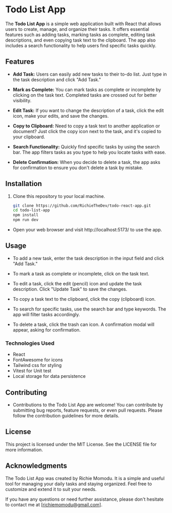 # Todo List App

The **Todo List App** is a simple web application built with React that allows users to create, manage, and organize their tasks. It offers essential features such as adding tasks, marking tasks as complete, editing task descriptions, and even copying task text to the clipboard. The app also includes a search functionality to help users find specific tasks quickly.

## Features

- **Add Task:** Users can easily add new tasks to their to-do list. Just type in the task description and click "Add Task."

- **Mark as Complete:** You can mark tasks as complete or incomplete by clicking on the task text. Completed tasks are crossed out for better visibility.

- **Edit Task:** If you want to change the description of a task, click the edit icon, make your edits, and save the changes.

- **Copy to Clipboard:** Need to copy a task text to another application or document? Just click the copy icon next to the task, and it's copied to your clipboard.

- **Search Functionality:** Quickly find specific tasks by using the search bar. The app filters tasks as you type to help you locate tasks with ease.

- **Delete Confirmation:** When you decide to delete a task, the app asks for confirmation to ensure you don't delete a task by mistake.

## Installation

1. Clone this repository to your local machine.

   ```bash
   git clone https://github.com/RichieTheDev/todo-react-app.git
   cd todo-list-app
   npm install
   npm run dev
   ```

- Open your web browser and visit http://localhost:5173/ to use the app.

## Usage

- To add a new task, enter the task description in the input field and click "Add Task."

- To mark a task as complete or incomplete, click on the task text.

- To edit a task, click the edit (pencil) icon and update the task description. Click "Update Task" to save the changes.

- To copy a task text to the clipboard, click the copy (clipboard) icon.

- To search for specific tasks, use the search bar and type keywords. The app will filter tasks accordingly.

- To delete a task, click the trash can icon. A confirmation modal will appear, asking for confirmation.

### Technologies Used

- React
- FontAwesome for icons
- Tailwind css for styling
- Vitest for Unit test
- Local storage for data persistence

## Contributing

- Contributions to the Todo List App are welcome! You can contribute by submitting bug reports, feature requests, or even pull requests. Please follow the contribution guidelines for more details.

## License

This project is licensed under the MIT License. See the LICENSE file for more information.

## Acknowledgments

The Todo List App was created by Richie Momodu. It is a simple and useful tool for managing your daily tasks and staying organized. Feel free to customize and extend it to suit your needs.

If you have any questions or need further assistance, please don't hesitate to contact me at [richiemomodu@gmail.com].
